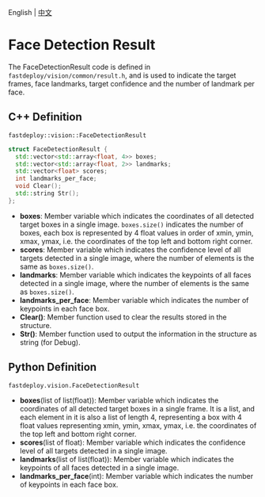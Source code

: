 English | [中文](face_detection_result.md)
# Face Detection Result

The FaceDetectionResult code is defined in `fastdeploy/vision/common/result.h`, and is used to indicate the target frames, face landmarks, target confidence and the number of landmark per face.

## C++ Definition

``fastdeploy::vision::FaceDetectionResult``

```c++
struct FaceDetectionResult {
  std::vector<std::array<float, 4>> boxes;
  std::vector<std::array<float, 2>> landmarks;
  std::vector<float> scores;
  int landmarks_per_face;
  void Clear();
  std::string Str();
};
```

- **boxes**: Member variable which indicates the coordinates of all detected target boxes in a single image. `boxes.size()` indicates the number of boxes, each box is represented by 4 float values in order of xmin, ymin, xmax, ymax, i.e. the coordinates of the top left and bottom right corner.
- **scores**: Member variable which indicates the confidence level of all targets detected in a single image, where the number of elements is the same as `boxes.size()`.
- **landmarks**: Member variable which indicates the keypoints of all faces detected in a single image, where the number of elements is the same as `boxes.size()`.
- **landmarks_per_face**: Member variable which indicates the number of keypoints in each face box.
- **Clear()**: Member function used to clear the results stored in the structure.
- **Str()**: Member function used to output the information in the structure as string (for Debug).

## Python Definition

`fastdeploy.vision.FaceDetectionResult`

- **boxes**(list of list(float)): Member variable which indicates the coordinates of all detected target boxes in a single frame. It is a list, and each element in it is also a list of length 4, representing a box with 4 float values representing xmin, ymin, xmax, ymax, i.e. the coordinates of the top left and bottom right corner.
- **scores**(list of float): Member variable which indicates the confidence level of all targets detected in a single image.
- **landmarks**(list of list(float)): Member variable which indicates the keypoints of all faces detected in a single image.
- **landmarks_per_face**(int): Member variable which indicates the number of keypoints in each face box.

